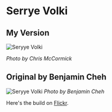 # Serrye Volki

## My Version

![Seryye Volki](https://live.staticflickr.com/65535/51361488601_5afacc2d5a_b.jpg)

*Photo by Chris McCormick*

## Original by Benjamin Cheh

![Seryye Volki](https://live.staticflickr.com/1450/24143177223_d75179593d_b.jpg)
*Photo by Benjamin Cheh*

Here's the build on [Flickr](https://www.flickr.com/photos/benjamin_cheh_creations_bcc/24143177223/).

